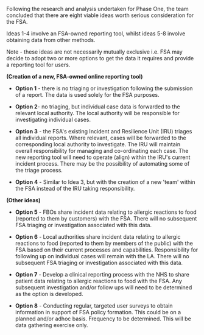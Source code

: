 Following the research and analysis undertaken for Phase One, the team concluded that there are eight viable ideas worth serious consideration for the FSA.

Ideas 1-4 involve an FSA-owned reporting tool, whilst ideas 5-8 involve obtaining data from other methods.

Note - these ideas are not necessarily mutually exclusive i.e. FSA may decide to adopt two or more options to get the data it requires and provide a reporting tool for users.

**(Creation of a new, FSA-owned online reporting tool)**

* **Option 1** - there is no triaging or investigation following the submission of a report. The data is used solely for the FSA purposes.

* **Option 2**- no triaging, but individual case data is forwarded to the relevant local authority. The local authority will be responsible for investigating individual cases.   

* **Option 3** - the FSA's existing Incident and Resilience Unit (IRU) triages all individual reports. Where relevant, cases will be forwarded to the corresponding local authority to investigate. The IRU will maintain overall responsibility for managing and co-ordinating each case. The new reporting tool will need to operate (align) within the IRU's current incident process. There may be the possibility of automating some of the triage process. 

* **Option 4** - Similar to Idea 3, but with the creation of a new 'team' within the FSA instead of the IRU taking responsibility. 

**(Other ideas)**

* **Option 5** - FBOs share incident data relating to allergic reactions to food (reported to them by customers) with the FSA. There will no subsequent FSA triaging or investigation associated with this data.  

* **Option 6** - Local authorities share incident data relating to allergic reactions to food (reported to them by members of the public) with the FSA based on their current processes and capabilities. Responsibility for following up on individual cases will remain with the LA. There will no subsequent FSA triaging or investigation associated with this data.

* **Option 7** - Develop a clinical reporting process with the NHS to share patient data relating to allergic reactions to food with the FSA. Any subsequent investigation and/or follow ups will need to be determined as the option is developed.  

* **Option 8** - Conducting regular, targeted user surveys to obtain information in support of FSA policy formation. This could be on a planned and/or adhoc basis. Frequency to be determined. This will be data gathering exercise only. 



